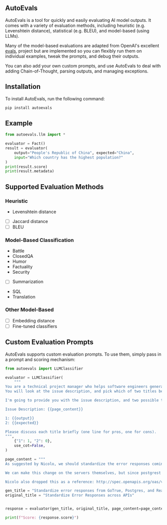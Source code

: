 ## AutoEvals

AutoEvals is a tool for quickly and easily evaluating AI model outputs. It comes with a variety of evaluation
methods, including heuristic (e.g. Levenshtein distance), statistical (e.g. BLEU), and model-based (using LLMs).

Many of the model-based evaluations are adapted from OpenAI's excellent [evals](https://github.com/openai/evals),
project but are implemented so you can flexibly run them on individual examples, tweak the prompts, and debug
their outputs.

You can also add your own custom prompts, and use AutoEvals to deal with adding Chain-of-Thought, parsing outputs,
and managing exceptions.

## Installation

To install AutoEvals, run the following command:

```bash
pip install autoevals
```

## Example

```python
from autoevals.llm import *

evaluator = Fact()
result = evaluator(
    output="People's Republic of China", expected="China",
    input="Which country has the highest population?"
)
print(result.score)
print(result.metadata)
```

## Supported Evaluation Methods

### Heuristic

- Levenshtein distance

- [ ] Jaccard distance
- [ ] BLEU

### Model-Based Classification

- Battle
- ClosedQA
- Humor
- Factuality
- Security
- [ ] Summarization
- SQL
- Translation

### Other Model-Based

- [ ] Embedding distance
- [ ] Fine-tuned classifiers

## Custom Evaluation Prompts

AutoEvals supports custom evaluation prompts. To use them, simply pass in a prompt and scoring mechanism:

```python
from autoevals import LLMClassifier

evaluator = LLMClassifier(
    """
You are a technical project manager who helps software engineers generate better titles for their GitHub issues.
You will look at the issue description, and pick which of two titles better describes it.

I'm going to provide you with the issue description, and two possible titles.

Issue Description: {{page_content}}

1: {{output}}
2: {{expected}}

Please discuss each title briefly (one line for pros, one for cons).
""",
    {"1": 1, "2": 0},
    use_cot=False,
)

page_content = """
As suggested by Nicolo, we should standardize the error responses coming from GoTrue, postgres, and realtime (and any other/future APIs) so that it's better DX when writing a client,

We can make this change on the servers themselves, but since postgrest and gotrue are fully/partially external may be harder to change, it might be an option to transform the errors within the client libraries/supabase-js, could be messy?

Nicolo also dropped this as a reference: http://spec.openapis.org/oas/v3.0.3#openapi-specification"""

gen_title = "Standardize error responses from GoTrue, Postgres, and Realtime APIs for better DX"
original_title = "Standardize Error Responses across APIs"


response = evaluator(gen_title, original_title, page_content=page_content)

print(f"Score: {response.score}")
```

